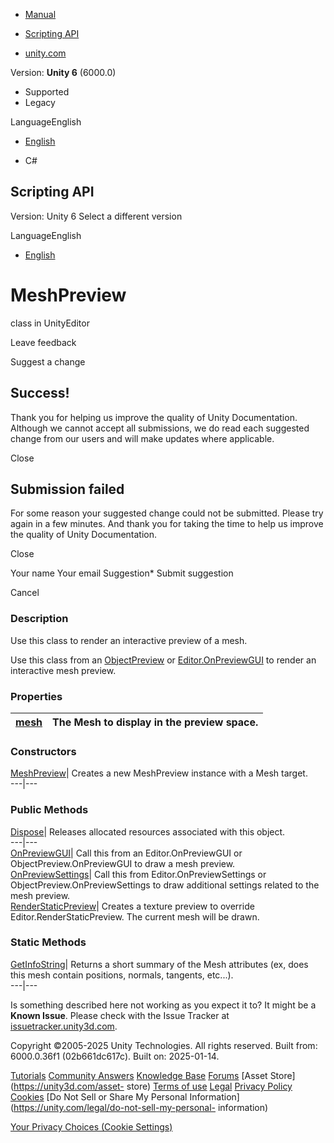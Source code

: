 [ ]()

  * [Manual](../Manual/index.html)
  * [Scripting API](../ScriptReference/index.html)

  * [unity.com](https://unity.com/)

Version: **Unity 6** (6000.0)

  * Supported
  * Legacy

LanguageEnglish

  * [English]()

  * C#

[ ](https://docs.unity3d.com)

## Scripting API

Version: Unity 6 Select a different version

LanguageEnglish

  * [English]()

# MeshPreview

class in UnityEditor

Leave feedback

Suggest a change

## Success!

Thank you for helping us improve the quality of Unity Documentation. Although
we cannot accept all submissions, we do read each suggested change from our
users and will make updates where applicable.

Close

## Submission failed

For some reason your suggested change could not be submitted. Please <a>try
again</a> in a few minutes. And thank you for taking the time to help us
improve the quality of Unity Documentation.

Close

Your name Your email Suggestion* Submit suggestion

Cancel

[ ]()

### Description

Use this class to render an interactive preview of a mesh.

Use this class from an [ObjectPreview](ObjectPreview.html) or
[Editor.OnPreviewGUI](Editor.OnPreviewGUI.html) to render an interactive mesh
preview.

### Properties

[mesh](MeshPreview-mesh.html)| The Mesh to display in the preview space.  
---|---  
  
### Constructors

[MeshPreview](MeshPreview-ctor.html)| Creates a new MeshPreview instance with
a Mesh target.  
---|---  
  
### Public Methods

[Dispose](MeshPreview.Dispose.html)| Releases allocated resources associated
with this object.  
---|---  
[OnPreviewGUI](MeshPreview.OnPreviewGUI.html)| Call this from an
Editor.OnPreviewGUI or ObjectPreview.OnPreviewGUI to draw a mesh preview.  
[OnPreviewSettings](MeshPreview.OnPreviewSettings.html)| Call this from
Editor.OnPreviewSettings or ObjectPreview.OnPreviewSettings to draw additional
settings related to the mesh preview.  
[RenderStaticPreview](MeshPreview.RenderStaticPreview.html)| Creates a texture
preview to override Editor.RenderStaticPreview. The current mesh will be
drawn.  
  
### Static Methods

[GetInfoString](MeshPreview.GetInfoString.html)| Returns a short summary of
the Mesh attributes (ex, does this mesh contain positions, normals, tangents,
etc...).  
---|---  
  
Is something described here not working as you expect it to? It might be a
**Known Issue**. Please check with the Issue Tracker at
[issuetracker.unity3d.com](https://issuetracker.unity3d.com).

Copyright ©2005-2025 Unity Technologies. All rights reserved. Built from:
6000.0.36f1 (02b661dc617c). Built on: 2025-01-14.

[Tutorials](https://unity3d.com/learn) [Community
Answers](https://answers.unity3d.com) [Knowledge
Base](https://support.unity3d.com/hc/en-us)
[Forums](https://forum.unity3d.com) [Asset Store](https://unity3d.com/asset-
store) [Terms of use](https://docs.unity3d.com/Manual/TermsOfUse.html)
[Legal](https://unity.com/legal) [Privacy
Policy](https://unity.com/legal/privacy-policy)
[Cookies](https://unity.com/legal/cookie-policy) [Do Not Sell or Share My
Personal Information](https://unity.com/legal/do-not-sell-my-personal-
information)

[Your Privacy Choices (Cookie Settings)](javascript:void\(0\);)

